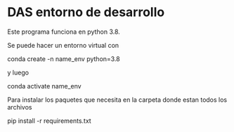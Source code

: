 # DAS entorno de desarrollo

 Este programa funciona en python 3.8.

 Se puede hacer un entorno virtual con 

conda create -n name_env python=3.8

 y luego 

conda activate name_env

 Para instalar los paquetes que necesita en la carpeta donde estan todos los archivos 

pip install -r requirements.txt
